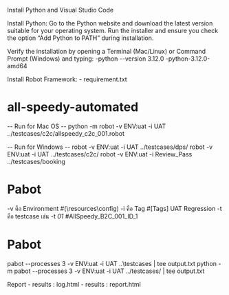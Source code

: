 Install Python and Visual Studio Code


Install Python:
    Go to the Python website and download the latest version suitable for your operating system.
Run the installer and ensure you check the option “Add Python to PATH” during installation.


Verify the installation by opening a Terminal (Mac/Linux) or Command Prompt (Windows) and typing:
    -python --version 3.12.0
    -python-3.12.0-amd64

Install Robot Framework:
    - requirement.txt


# all-speedy-automated
-- Run for Mac OS --
python -m robot -v ENV:uat -i UAT  ../testcases/c2c/allspeedy_c2c_001.robot

-- Run for Windows --
robot -v ENV:uat -i UAT  ../testcases/dps/
robot -v ENV:uat -i UAT  ../testcases/c2c/
robot -v ENV:uat -i Review_Pass  ../testcases/booking


# Pabot
-v คือ Environment                   #(\resources\config)
-i คือ Tag                           #[Tags]   UAT    Regression
-t คือ testcase เช่น -t *01*          #AllSpeedy_B2C_001_ID_1 
# Pabot
pabot --processes 3 -v ENV:uat -i UAT ..\testcases |  tee output.txt
python -m pabot --processes 3 -v ENV:uat -i UAT ../testcases/  |  tee output.txt

Report
     - results : log.html
     - results : report.html

